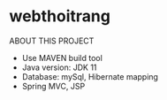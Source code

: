 # webthoitrang
ABOUT THIS PROJECT
- Use MAVEN build tool
- Java version: JDK 11
- Database: mySql, Hibernate mapping
- Spring MVC, JSP
